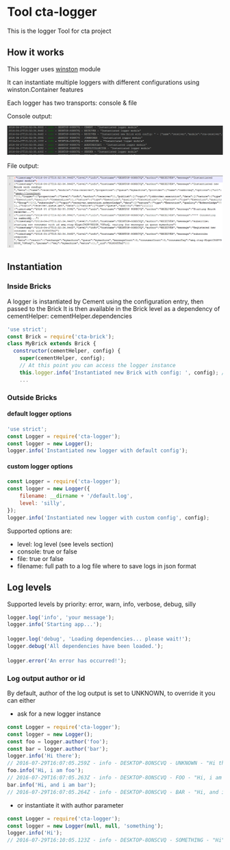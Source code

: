 # Tool cta-logger
This is the logger Tool for cta project

## How it works
This logger uses [winston](https://github.com/winstonjs/winston) module

It can instantiate multiple loggers with different configurations using winston.Container features

Each logger has two transports: console & file

Console output:

![console](/readme/console.png)

File output:

![file](/readme/file.png)

## Instantiation

### Inside Bricks
A logger is instantiated by Cement using the configuration entry, then passed to the Brick
It is then available in the Brick level as a dependency of cementHelper: cementHelper.dependencies
````javascript
'use strict';
const Brick = require('cta-brick');
class MyBrick extends Brick {
  constructor(cementHelper, config) {
    super(cementHelper, config);
    // At this point you can access the logger instance
    this.logger.info('Instantiated new Brick with config: ', config); // this.logger is a shortcut to cementHelper.dependencies.logger, see cta-brick
    ...
````

### Outside Bricks

#### default logger options
````javascript
'use strict';
const Logger = require('cta-logger');
const logger = new Logger();
logger.info('Instantiated new logger with default config');
````

#### custom logger options
````javascript
const Logger = require('cta-logger');
const logger = new Logger({
    filename: __dirname + '/default.log',
    level: 'silly',
});
logger.info('Instantiated new logger with custom config', config);
```` 
Supported options are:
- level: log level (see levels section)
- console: true or false
- file: true or false
- filename: full path to a log file where to save logs in json format 

## Log levels
Supported levels by priority: error, warn, info, verbose, debug, silly
````javascript
logger.log('info', 'your message');
logger.info('Starting app...');

logger.log('debug', 'Loading dependencies... please wait!');
logger.debug('All dependencies have been loaded.');

logger.error('An error has occurred!');
````

### Log output author or id
By default, author of the log output is set to UNKNOWN, to override it you can either

* ask for a new logger instance

````javascript
const Logger = require('cta-logger');
const logger = new Logger();
const foo = logger.author('foo');
const bar = logger.author('bar');
logger.info('Hi there');
// 2016-07-29T16:07:05.259Z - info - DESKTOP-8ONSCVQ - UNKNOWN - "Hi there"
foo.info('Hi, i am foo');
// 2016-07-29T16:07:05.263Z - info - DESKTOP-8ONSCVQ - FOO - "Hi, i am foo"
bar.info('Hi, and i am bar');
// 2016-07-29T16:07:05.264Z - info - DESKTOP-8ONSCVQ - BAR - "Hi, and i am bar"
````

* or instantiate it with author parameter

````javascript
const Logger = require('cta-logger');
const logger = new Logger(null, null, 'something');
logger.info('Hi');
// 2016-07-29T16:10:05.123Z - info - DESKTOP-8ONSCVQ - SOMETHING - "Hi"
````